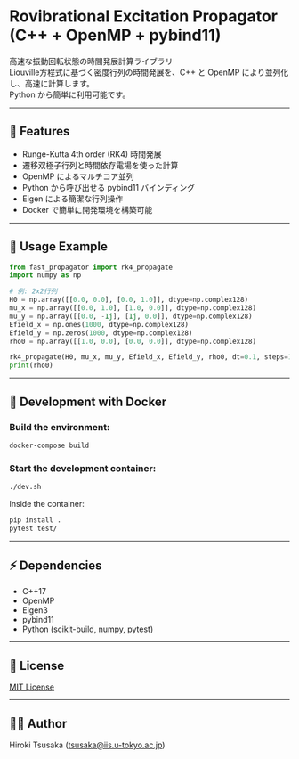 # Rovibrational Excitation Propagator (C++ + OpenMP + pybind11)

高速な振動回転状態の時間発展計算ライブラリ  
Liouville方程式に基づく密度行列の時間発展を、C++ と OpenMP により並列化し、高速に計算します。  
Python から簡単に利用可能です。

---

## 🚀 Features
- Runge-Kutta 4th order (RK4) 時間発展
- 遷移双極子行列と時間依存電場を使った計算
- OpenMP によるマルチコア並列
- Python から呼び出せる pybind11 バインディング
- Eigen による簡潔な行列操作
- Docker で簡単に開発環境を構築可能

---

## 🧰 Usage Example

```python
from fast_propagator import rk4_propagate
import numpy as np

# 例: 2x2行列
H0 = np.array([[0.0, 0.0], [0.0, 1.0]], dtype=np.complex128)
mu_x = np.array([[0.0, 1.0], [1.0, 0.0]], dtype=np.complex128)
mu_y = np.array([[0.0, -1j], [1j, 0.0]], dtype=np.complex128)
Efield_x = np.ones(1000, dtype=np.complex128)
Efield_y = np.zeros(1000, dtype=np.complex128)
rho0 = np.array([[1.0, 0.0], [0.0, 0.0]], dtype=np.complex128)

rk4_propagate(H0, mu_x, mu_y, Efield_x, Efield_y, rho0, dt=0.1, steps=1000)
print(rho0)
```

---

## 🐳 Development with Docker

### Build the environment:
```bash
docker-compose build
```

### Start the development container:
```bash
./dev.sh
```

Inside the container:
```bash
pip install .
pytest test/
```

---

## ⚡ Dependencies
- C++17
- OpenMP
- Eigen3
- pybind11
- Python (scikit-build, numpy, pytest)

---

## 📝 License
[MIT License](./LICENSE)

---

## 🧑‍💻 Author
Hiroki Tsusaka (tsusaka@iis.u-tokyo.ac.jp)